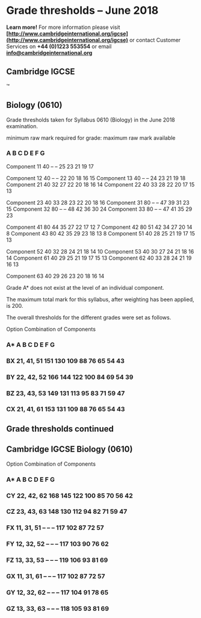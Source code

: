 # Grade thresholds – June 2018 

**Learn more!** For more information please visit **[http://www.cambridgeinternational.org/igcse](http://www.cambridgeinternational.org/igcse)** or contact Customer Services on **+44 (0)1223 553554** or email **info@cambridgeinternational.org** 

## Cambridge IGCSE 

 ™ 

## Biology (0610) 

 Grade thresholds taken for Syllabus 0610 (Biology) in the June 2018 examination. 

 minimum raw mark required for grade: maximum raw mark available 

### A B C D E F G 

 Component 11 40 – – 25 23 21 19 17 

 Component 12 40 – – 22 20 18 16 15 Component 13 40 – – 24 23 21 19 18 Component 21 40 32 27 22 20 18 16 14 Component 22 40 33 28 22 20 17 15 13 

 Component 23 40 33 28 23 22 20 18 16 Component 31 80 – – 47 39 31 23 15 Component 32 80 – – 48 42 36 30 24 Component 33 80 – – 47 41 35 29 23 

 Component 41 80 44 35 27 22 17 12 7 Component 42 80 51 42 34 27 20 14 8 Component 43 80 42 35 29 23 18 13 8 Component 51 40 28 25 21 19 17 15 13 

 Component 52 40 32 28 24 21 18 14 10 Component 53 40 30 27 24 21 18 16 14 Component 61 40 29 25 21 19 17 15 13 Component 62 40 33 28 24 21 19 16 13 

 Component 63 40 29 26 23 20 18 16 14 

 Grade A* does not exist at the level of an individual component. 

 The maximum total mark for this syllabus, after weighting has been applied, is 200. 

 The overall thresholds for the different grades were set as follows. 

 Option Combination of Components 

### A* A B C D E F G 

### BX 21, 41, 51 151 130 109 88 76 65 54 43 

### BY 22, 42, 52 166 144 122 100 84 69 54 39 

### BZ 23, 43, 53 149 131 113 95 83 71 59 47 

### CX 21, 41, 61 153 131 109 88 76 65 54 43 


## Grade thresholds continued 

## Cambridge IGCSE Biology (0610) 

 Option Combination of Components 

### A* A B C D E F G 

### CY 22, 42, 62 168 145 122 100 85 70 56 42 

### CZ 23, 43, 63 148 130 112 94 82 71 59 47 

### FX 11, 31, 51 – – – 117 102 87 72 57 

### FY 12, 32, 52 – – – 117 103 90 76 62 

### FZ 13, 33, 53 – – – 119 106 93 81 69 

### GX 11, 31, 61 – – – 117 102 87 72 57 

### GY 12, 32, 62 – – – 117 104 91 78 65 

### GZ 13, 33, 63 – – – 118 105 93 81 69 


